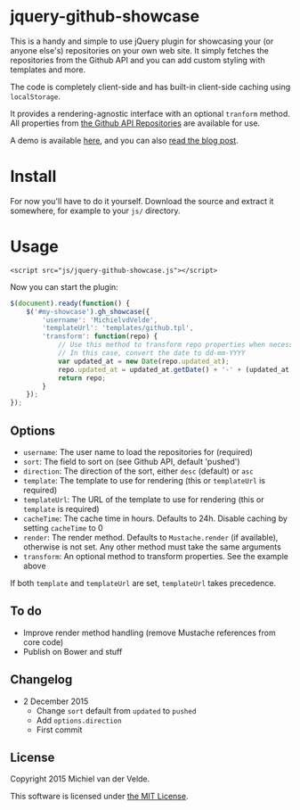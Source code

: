 # jquery-github-showcase

This is a handy and simple to use jQuery plugin for showcasing your (or anyone else's) repositories on your own web site. It simply fetches the repositories from the Github API and you can add custom styling with templates and more.

The code is completely client-side and has built-in client-side caching using `localStorage`.

It provides a rendering-agnostic interface with an optional `tranform` method. All properties from [the Github API Repositories](https://developer.github.com/v3/repos/#list-user-repositories) are available for use.

A demo is available [here](http://jquery-github-showcase.artofcoding.nl/), and you can also [read the blog post](http://blog.artofcoding.nl/github-repositories-in-jquery/).

# Install

For now you'll have to do it yourself. Download the source and extract it somewhere, for example to your `js/` directory.

# Usage

	<script src="js/jquery-github-showcase.js"></script>

Now you can start the plugin:

```js
$(document).ready(function() {
	$('#my-showcase').gh_showcase({
		'username': 'MichielvdVelde',
		'templateUrl': 'templates/github.tpl',
		'transform': function(repo) {
			// Use this method to transform repo properties when necessary
			// In this case, convert the date to dd-mm-YYYY
			var updated_at = new Date(repo.updated_at);
			repo.updated_at = updated_at.getDate() + '-' + (updated_at.getMonth() +1) + '-' + updated_at.getFullYear();
			return repo;
		}
	});
});
```

## Options

* `username`: The user name to load the repositories for (required)
* `sort`: The field to sort on (see Github API, default 'pushed')
* `direction`: The direction of the sort, either `desc` (default) or `asc`
* `template`: The template to use for rendering (this or `templateUrl` is required)
* `templateUrl`: The URL of the template to use for rendering (this or `template` is required)
* `cacheTime`: The cache time in hours. Defaults to 24h. Disable caching by setting `cacheTime` to 0
* `render`: The render method. Defaults to `Mustache.render` (if available), otherwise is not set. Any other method must take the same arguments
* `transform`: An optional method to transform properties. See the example above

If both `template` and `templateUrl` are set, `templateUrl` takes precedence.

## To do

* Improve render method handling (remove Mustache references from core code)
* Publish on Bower and stuff

## Changelog

* 2 December 2015
  * Change `sort` default from `updated` to `pushed`
  * Add `options.direction`
  * First commit

## License

Copyright 2015 Michiel van der Velde.

This software is licensed under [the MIT License](LICENSE).
